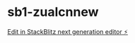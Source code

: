 # sb1-zualcnnew

[Edit in StackBlitz next generation editor ⚡️](https://stackblitz.com/~/github.com/jasonxmert/sb1-zualcnnew)